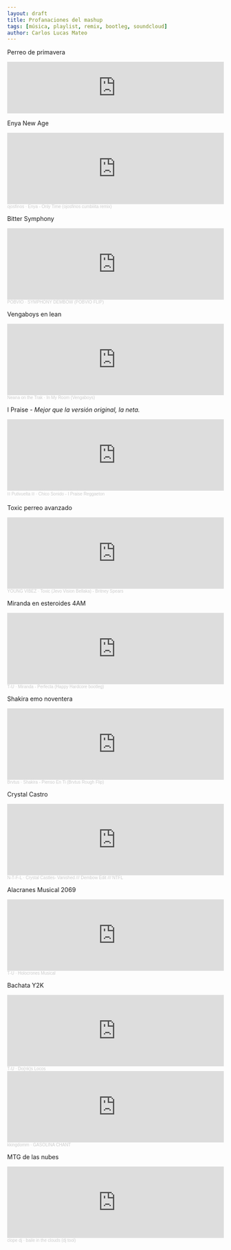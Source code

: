 ```yaml
---
layout: draft
title: Profanaciones del mashup
tags: [música, playlist, remix, bootleg, soundcloud]
author: Carlos Lucas Mateo
---
```


Perreo de primavera
<iframe style="border: 0; width: 100%; height: 120px;" src="https://bandcamp.com/EmbeddedPlayer/album=1768573741/size=large/bgcol=ffffff/linkcol=f171a2/tracklist=false/artwork=small/track=2252984623/tranysparent=true/" seamless><a href="https://keiska.bandcamp.com/album/edits-for-home">Edits For Home by Keiska</a></iframe>

Enya New Age
<iframe width="100%" height="166" scrolling="no" frameborder="no" allow="autoplay" src="https://w.soundcloud.com/player/?url=https%3A//api.soundcloud.com/tracks/738121240&color=%232a312b&auto_play=false&hide_related=false&show_comments=true&show_user=true&show_reposts=false&show_teaser=true"></iframe><div style="font-size: 10px; color: #cccccc;line-break: anywhere;word-break: normal;overflow: hidden;white-space: nowrap;text-overflow: ellipsis; font-family: Interstate,Lucida Grande,Lucida Sans Unicode,Lucida Sans,Garuda,Verdana,Tahoma,sans-serif;font-weight: 100;"><a href="https://soundcloud.com/ojosfinos" title="ojosfinos" target="_blank" style="color: #cccccc; text-decoration: none;">ojosfinos</a> · <a href="https://soundcloud.com/ojosfinos/5-enya-only-time-cumbita-remix" title="Enya - Only Time (ojosfinos cumbiiita remix)" target="_blank" style="color: #cccccc; text-decoration: none;">Enya - Only Time (ojosfinos cumbiiita remix)</a></div>

Bitter Symphony
<iframe width="100%" height="166" scrolling="no" frameborder="no" allow="autoplay" src="https://w.soundcloud.com/player/?url=https%3A//api.soundcloud.com/tracks/713460169&color=%232a312b&auto_play=false&hide_related=false&show_comments=true&show_user=true&show_reposts=false&show_teaser=true"></iframe><div style="font-size: 10px; color: #cccccc;line-break: anywhere;word-break: normal;overflow: hidden;white-space: nowrap;text-overflow: ellipsis; font-family: Interstate,Lucida Grande,Lucida Sans Unicode,Lucida Sans,Garuda,Verdana,Tahoma,sans-serif;font-weight: 100;"><a href="https://soundcloud.com/pobvio" title="POBVIO" target="_blank" style="color: #cccccc; text-decoration: none;">POBVIO</a> · <a href="https://soundcloud.com/pobvio/symphony-dembow-pobvio-flip-1" title="SYMPHONY DEMBOW (POBVIO FLIP)" target="_blank" style="color: #cccccc; text-decoration: none;">SYMPHONY DEMBOW (POBVIO FLIP)</a></div>

Vengaboys en lean
<iframe width="100%" height="166" scrolling="no" frameborder="no" allow="autoplay" src="https://w.soundcloud.com/player/?url=https%3A//api.soundcloud.com/tracks/673220615&color=%23cf17e0&auto_play=false&hide_related=false&show_comments=true&show_user=true&show_reposts=false&show_teaser=true"></iframe><div style="font-size: 10px; color: #cccccc;line-break: anywhere;word-break: normal;overflow: hidden;white-space: nowrap;text-overflow: ellipsis; font-family: Interstate,Lucida Grande,Lucida Sans Unicode,Lucida Sans,Garuda,Verdana,Tahoma,sans-serif;font-weight: 100;"><a href="https://soundcloud.com/neanatrax" title="Neana on the Trak" target="_blank" style="color: #cccccc; text-decoration: none;">Neana on the Trak</a> · <a href="https://soundcloud.com/neanatrax/in-my-room-vengaboys" title="In My Room (Vengaboys)" target="_blank" style="color: #cccccc; text-decoration: none;">In My Room (Vengaboys)</a></div>

I Praise - _Mejor que la versión original, la neta._
<iframe width="100%" height="166" scrolling="no" frameborder="no" allow="autoplay" src="https://w.soundcloud.com/player/?url=https%3A//api.soundcloud.com/tracks/606875979&color=%232a312b&auto_play=false&hide_related=false&show_comments=true&show_user=true&show_reposts=false&show_teaser=true"></iframe><div style="font-size: 10px; color: #cccccc;line-break: anywhere;word-break: normal;overflow: hidden;white-space: nowrap;text-overflow: ellipsis; font-family: Interstate,Lucida Grande,Lucida Sans Unicode,Lucida Sans,Garuda,Verdana,Tahoma,sans-serif;font-weight: 100;"><a href="https://soundcloud.com/putivuelta" title="⛓️ Putivuelta ⛓️" target="_blank" style="color: #cccccc; text-decoration: none;">⛓️ Putivuelta ⛓️</a> · <a href="https://soundcloud.com/putivuelta/chico-sonido-i-praise" title="Chico Sonido - I Praise Reggaeton" target="_blank" style="color: #cccccc; text-decoration: none;">Chico Sonido - I Praise Reggaeton</a></div>

Toxic perreo avanzado
<iframe width="100%" height="166" scrolling="no" frameborder="no" allow="autoplay" src="https://w.soundcloud.com/player/?url=https%3A//api.soundcloud.com/tracks/330866921&color=%23c9aeca&auto_play=false&hide_related=false&show_comments=true&show_user=true&show_reposts=false&show_teaser=true"></iframe><div style="font-size: 10px; color: #cccccc;line-break: anywhere;word-break: normal;overflow: hidden;white-space: nowrap;text-overflow: ellipsis; font-family: Interstate,Lucida Grande,Lucida Sans Unicode,Lucida Sans,Garuda,Verdana,Tahoma,sans-serif;font-weight: 100;"><a href="https://soundcloud.com/young_vibez" title="YOUNG VIBEZ" target="_blank" style="color: #cccccc; text-decoration: none;">YOUNG VIBEZ</a> · <a href="https://soundcloud.com/young_vibez/toxic-jevo-vision-bellaka" title="Toxic (Jevo Vision Bellaka) - Britney Spears" target="_blank" style="color: #cccccc; text-decoration: none;">Toxic (Jevo Vision Bellaka) - Britney Spears</a></div>

Miranda en esteroides 4AM
<iframe width="100%" height="166" scrolling="no" frameborder="no" allow="autoplay" src="https://w.soundcloud.com/player/?url=https%3A//api.soundcloud.com/tracks/862097779&color=%23da289f&auto_play=false&hide_related=false&show_comments=true&show_user=true&show_reposts=false&show_teaser=true"></iframe><div style="font-size: 10px; color: #cccccc;line-break: anywhere;word-break: normal;overflow: hidden;white-space: nowrap;text-overflow: ellipsis; font-family: Interstate,Lucida Grande,Lucida Sans Unicode,Lucida Sans,Garuda,Verdana,Tahoma,sans-serif;font-weight: 100;"><a href="https://soundcloud.com/t-i-u-h" title="T-U" target="_blank" style="color: #cccccc; text-decoration: none;">T-U</a> · <a href="https://soundcloud.com/t-i-u-h/miranda-perfecta-happy-hardcore-bootleg" title="Miranda - Perfecta (Happy Hardcore bootleg)" target="_blank" style="color: #cccccc; text-decoration: none;">Miranda - Perfecta (Happy Hardcore bootleg)</a></div>

Shakira emo noventera
<iframe width="100%" height="166" scrolling="no" frameborder="no" allow="autoplay" src="https://w.soundcloud.com/player/?url=https%3A//api.soundcloud.com/tracks/919373170&color=%23cf17e0&auto_play=false&hide_related=false&show_comments=true&show_user=true&show_reposts=false&show_teaser=true"></iframe><div style="font-size: 10px; color: #cccccc;line-break: anywhere;word-break: normal;overflow: hidden;white-space: nowrap;text-overflow: ellipsis; font-family: Interstate,Lucida Grande,Lucida Sans Unicode,Lucida Sans,Garuda,Verdana,Tahoma,sans-serif;font-weight: 100;"><a href="https://soundcloud.com/brvtus" title="Brvtus" target="_blank" style="color: #cccccc; text-decoration: none;">Brvtus</a> · <a href="https://soundcloud.com/brvtus/shakira-pienso-en-ti-brvtus-rough-flip" title="Shakira - Pienso En Ti (Brvtus Rough Flip)" target="_blank" style="color: #cccccc; text-decoration: none;">Shakira - Pienso En Ti (Brvtus Rough Flip)</a></div>

Crystal Castro
<iframe width="100%" height="166" scrolling="no" frameborder="no" allow="autoplay" src="https://w.soundcloud.com/player/?url=https%3A//api.soundcloud.com/tracks/808685362&color=%232a312b&auto_play=false&hide_related=false&show_comments=true&show_user=true&show_reposts=false&show_teaser=true"></iframe><div style="font-size: 10px; color: #cccccc;line-break: anywhere;word-break: normal;overflow: hidden;white-space: nowrap;text-overflow: ellipsis; font-family: Interstate,Lucida Grande,Lucida Sans Unicode,Lucida Sans,Garuda,Verdana,Tahoma,sans-serif;font-weight: 100;"><a href="https://soundcloud.com/n-t-f-l" title="N-T-F-L" target="_blank" style="color: #cccccc; text-decoration: none;">N-T-F-L</a> · <a href="https://soundcloud.com/n-t-f-l/crystal-castles-vanished-dembow-edit-ntfl" title="Crystal Castles- Vanished /// Dembow Edit /// NTFL" target="_blank" style="color: #cccccc; text-decoration: none;">Crystal Castles- Vanished /// Dembow Edit /// NTFL</a></div>

Alacranes Musical 2069
<iframe width="100%" height="166" scrolling="no" frameborder="no" allow="autoplay" src="https://w.soundcloud.com/player/?url=https%3A//api.soundcloud.com/tracks/782660302&color=%23e603d8&auto_play=false&hide_related=false&show_comments=true&show_user=true&show_reposts=false&show_teaser=true"></iframe><div style="font-size: 10px; color: #cccccc;line-break: anywhere;word-break: normal;overflow: hidden;white-space: nowrap;text-overflow: ellipsis; font-family: Interstate,Lucida Grande,Lucida Sans Unicode,Lucida Sans,Garuda,Verdana,Tahoma,sans-serif;font-weight: 100;"><a href="https://soundcloud.com/t-i-u-h" title="T-U" target="_blank" style="color: #cccccc; text-decoration: none;">T-U</a> · <a href="https://soundcloud.com/t-i-u-h/holocrones-musical" title="Holocrones Musical" target="_blank" style="color: #cccccc; text-decoration: none;">Holocrones Musical</a></div>

Bachata Y2K
<iframe width="100%" height="166" scrolling="no" frameborder="no" allow="autoplay" src="https://w.soundcloud.com/player/?url=https%3A//api.soundcloud.com/tracks/851837212&color=%23925c3d&auto_play=false&hide_related=false&show_comments=true&show_user=true&show_reposts=false&show_teaser=true"></iframe><div style="font-size: 10px; color: #cccccc;line-break: anywhere;word-break: normal;overflow: hidden;white-space: nowrap;text-overflow: ellipsis; font-family: Interstate,Lucida Grande,Lucida Sans Unicode,Lucida Sans,Garuda,Verdana,Tahoma,sans-serif;font-weight: 100;"><a href="https://soundcloud.com/t-i-u-h" title="T-U" target="_blank" style="color: #cccccc; text-decoration: none;">T-U</a> · <a href="https://soundcloud.com/t-i-u-h/donks-locos" title="Do(nk)s Locos" target="_blank" style="color: #cccccc; text-decoration: none;">Do(nk)s Locos</a></div>

<iframe width="100%" height="166" scrolling="no" frameborder="no" allow="autoplay" src="https://w.soundcloud.com/player/?url=https%3A//api.soundcloud.com/tracks/771620716&color=%232a312b&auto_play=false&hide_related=false&show_comments=true&show_user=true&show_reposts=false&show_teaser=true"></iframe><div style="font-size: 10px; color: #cccccc;line-break: anywhere;word-break: normal;overflow: hidden;white-space: nowrap;text-overflow: ellipsis; font-family: Interstate,Lucida Grande,Lucida Sans Unicode,Lucida Sans,Garuda,Verdana,Tahoma,sans-serif;font-weight: 100;"><a href="https://soundcloud.com/kkingdomm" title="kkingdomm" target="_blank" style="color: #cccccc; text-decoration: none;">kkingdomm</a> · <a href="https://soundcloud.com/kkingdomm/gasolina-chant" title="GASOLINA CHANT" target="_blank" style="color: #cccccc; text-decoration: none;">GASOLINA CHANT</a></div>

MTG de las nubes
<iframe width="100%" height="166" scrolling="no" frameborder="no" allow="autoplay" src="https://w.soundcloud.com/player/?url=https%3A//api.soundcloud.com/tracks/923992543&color=%2379eefb&auto_play=false&hide_related=false&show_comments=true&show_user=true&show_reposts=false&show_teaser=true"></iframe><div style="font-size: 10px; color: #cccccc;line-break: anywhere;word-break: normal;overflow: hidden;white-space: nowrap;text-overflow: ellipsis; font-family: Interstate,Lucida Grande,Lucida Sans Unicode,Lucida Sans,Garuda,Verdana,Tahoma,sans-serif;font-weight: 100;"><a href="https://soundcloud.com/djcl0pe" title="clope dj" target="_blank" style="color: #cccccc; text-decoration: none;">clope dj</a> · <a href="https://soundcloud.com/djcl0pe/baile-in-the-clouds-dj-tool" title="baile in the clouds (dj tool)" target="_blank" style="color: #cccccc; text-decoration: none;">baile in the clouds (dj tool)</a></div>
